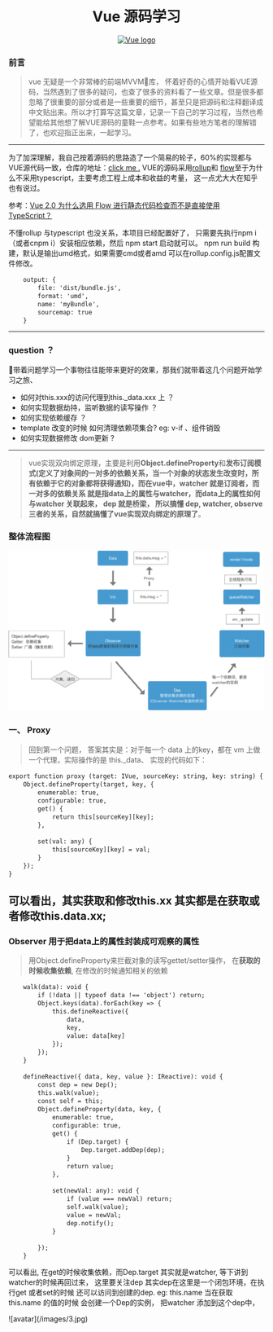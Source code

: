 <h1 align="center">Vue 源码学习</h1>
<p align="center"><a href="https://vuejs.org" target="_blank" rel="noopener noreferrer"><img width="100" src="https://vuejs.org/images/logo.png" alt="Vue logo"></a></p>

### 前言
> <p>  vue 无疑是一个非常棒的前端MVVM库， 怀着好奇的心情开始看VUE源码，当然遇到了很多的疑问，也查了很多的资料看了一些文章。但是很多都忽略了很重要的部分或者是一些重要的细节，甚至只是把源码和注释翻译成中文贴出来。所以才打算写这篇文章，记录一下自己的学习过程，当然也希望能给其他想了解VUE源码的童鞋一点参考。如果有些地方笔者的理解错了，也欢迎指正出来，一起学习。</p>
---
<p>为了加深理解，我自己按着源码的思路造了一个简易的轮子，60%的实现都与VUE源代码一致，仓库的地址：<a href="https://github.com/eltonchan/rollup-ts">click me .</a> VUE的源码采用<a href="https://rollupjs.org/guide/en">rollup</a>和 <a href="https://flow.org/"> flow</a>至于为什么不采用typescript，主要考虑工程上成本和收益的考量， 这一点尤大大在知乎也有说过。</p>
参考：<a href="">Vue 2.0 为什么选用 Flow 进行静态代码检查而不是直接使用 TypeScript？</a>
<p>不懂rollup 与typescript 也没关系，本项目已经配置好了， 只需要先执行npm i （或者cnpm i）安装相应依赖，然后 npm start 启动就可以。 npm run build 构建，默认是输出umd格式，如果需要cmd或者amd 可以在rollup.config.js配置文件修改。</p>

```
    output: {
        file: 'dist/bundle.js',
        format: 'umd',
        name: 'myBundle',
        sourcemap: true
    }
```

---
### question ？
带着问题学习一个事物往往能带来更好的效果，那我们就带着这几个问题开始学习之旅、
- 如何对this.xxx的访问代理到this._data.xxx 上 ？
- 如何实现数据劫持，监听数据的读写操作 ？
- 如何实现依赖缓存 ？
- template 改变的时候 如何清理依赖项集合? eg:  v-if 、组件销毁
- 如何实现数据修改 dom更新 ?
---
> vue实现双向绑定原理，主要是利用<b>Object.defineProperty</b>和<b>发布订阅模式(定义了对象间的一对多的依赖关系，当一个对象的状态发生改变时，所有依赖于它的对象都将获得通知)，而在vue中，watcher 就是订阅者，而一对多的依赖关系 就是指data上的属性与watcher，而data上的属性如何与watcher 关联起来， dep 就是桥梁， 所以搞懂 dep, watcher, observe三者的关系，自然就搞懂了vue实现双向绑定的原理了</b>。
 
 ### 整体流程图
![avatar](/images/2.jpg)

### 一、 Proxy
> 回到第一个问题， 答案其实是：对于每一个 data 上的key，都在 vm 上做一个代理，实际操作的是 this._data、 实现的代码如下：
```
export function proxy (target: IVue, sourceKey: string, key: string) {
    Object.defineProperty(target, key, {
        enumerable: true,
        configurable: true,
        get() {
            return this[sourceKey][key];
        },

        set(val: any) {
            this[sourceKey][key] = val;
        }
    });
}
```
可以看出，其实获取和修改this.xx 其实都是在获取或者修改this.data.xx;
---
### Observer 用于把data上的属性封装成可观察的属性
> 用Object.defineProperty来拦截对象的读写gettet/setter操作， 在<b>获取的时候收集依赖</b>, 在修改的时候通知相关的依赖
```
    walk(data): void {
        if (!data || typeof data !== 'object') return;
        Object.keys(data).forEach(key => {
            this.defineReactive({
                data,
                key, 
                value: data[key]
            });
        });
    }

    defineReactive({ data, key, value }: IReactive): void {
        const dep = new Dep();
        this.walk(value);
        const self = this;
        Object.defineProperty(data, key, {
            enumerable: true,
            configurable: true,
            get() {
                if (Dep.target) {
                    Dep.target.addDep(dep);
                }
                return value;
            },
    
            set(newVal: any): void {
                if (value === newVal) return;
                self.walk(value);
                value = newVal;
                dep.notify();
            }
    
        });
    }
```

<p>可以看出, 在get的时候收集依赖，而Dep.target 其实就是watcher, 等下讲到watcher的时候再回过来， 这里要关注dep 其实dep在这里是一个闭包环境，在执行get 或者set的时候 还可以访问到创建的dep. eg: this.name 当在获取this.name 的值的时候 会创建一个Dep的实例， 把watcher 添加到这个dep中，</p>
![avatar](/images/3.jpg)




